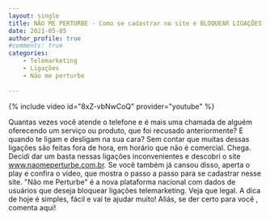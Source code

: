 ```yaml
---
layout: single
title: NÃO ME PERTURBE - Como se cadastrar no site e BLOQUEAR LIGAÇÕES de TELEMARKETING
date: 2021-05-05 
author_profile: true
#comments: true
categories: 
    - Telemarketing
    - Ligações
    - Não me perturbe
    
---
```


{% include video id="8xZ-vbNwCoQ" provider="youtube" %}

Quantas vezes você atende o telefone e é mais uma chamada de alguém oferecendo um serviço ou produto, que foi recusado anteriormente?
E quando te ligam e desligam na sua cara?
Sem contar que muitas dessas ligações são feitas fora de hora, em horário que não é comercial.
Chega. Decidi dar um basta nessas ligações inconvenientes e descobri o site www.naomeperturbe.com.br. 
Se você também já cansou disso, aperta o play e confira o vídeo, que mostra o passo a passo para se cadastrar nesse site.
"Não me Perturbe" é a nova plataforma nacional com dados de usuários que deseja bloquear ligações telemarketing. 
Veja que legal. A dica de hoje é simples, fácil e vai te ajudar muito!
Aliás, se der certo para você , comenta aqui!
